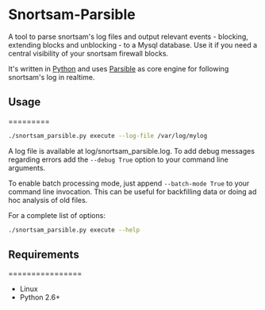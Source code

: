 # Snortsam-Parsible

A tool to parse snortsam's log files and output relevant events - blocking, extending blocks and unblocking - to a Mysql database. Use it if you need a central visibility of your snortsam firewall blocks. 

It's written in [Python](http://http://python.org/) and uses [Parsible](https://github.com/Yipit/parsible) as core engine for following snortsam's log in realtime.


## Usage
=========

```bash
./snortsam_parsible.py execute --log-file /var/log/mylog
```

A log file is available at log/snortsam_parsible.log. To add debug messages regarding errors add the `--debug True` option to your command line arguments.

To enable batch processing mode, just append `--batch-mode True` to your command line invocation. This can be useful for backfilling data or doing ad hoc analysis of old files.

For a complete list of options:
```bash
./snortsam_parsible.py execute --help
```

## Requirements
================

* Linux
* Python 2.6+







